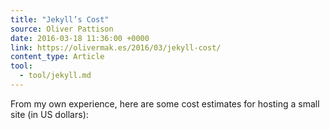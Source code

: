 ```yaml
---
title: "Jekyll’s Cost"
source: Oliver Pattison
date: 2016-03-18 11:36:00 +0000
link: https://olivermak.es/2016/03/jekyll-cost/
content_type: Article
tool:
  - tool/jekyll.md
---
```

From my own experience, here are some cost estimates for hosting a small site (in US dollars):





